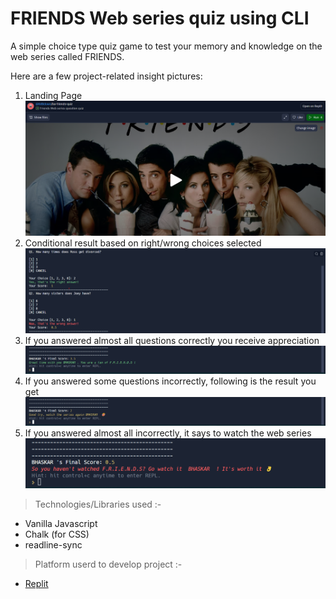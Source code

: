 # FRIENDS Web series quiz using CLI
A simple choice type quiz game to test your memory and knowledge on the web series called FRIENDS.

Here are a few project-related insight pictures:

1. Landing Page 
![landingpage](./images/landing.png)
2. Conditional result based on right/wrong choices selected
![choice select](./images/conditional.png)
3. If you answered almost all questions correctly you receive appreciation
![landingpage](./images/output1.png)
4. If you answered some questions incorrectly, following is the result you get
![landingpage](./images/output2.png)
5. If you answered almost all incorrectly, it says to watch the web series
![landingpage](./images/output4.png)

> Technologies/Libraries used :-
* Vanilla Javascript
* Chalk (for CSS)
* readline-sync

> Platform userd to develop project :-
* [Replit](https://replit.com/)

